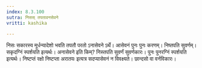 ```yaml
---
index: 8.3.100
sutra: निसस् तपतावनसेवने
vritti: kashika

---
```

निसः सकारस्य मूर्धन्यादेशो भवति तपतौ परतो ऽनासेवने ऽर्थे। आसेवनं पुनः पुनः करणम्। निष्तपति सुवर्णम्। सकृदग्निं स्पर्शयति इत्यर्थः। अनासेवने इति किम्? निस्तपति सुवर्णं सुवर्णकारः। पुनः पुनरग्निं स्पर्शयति इत्यर्थः। निष्टप्तं रक्षो निष्टप्ता अरातयः इत्यत्र सदप्यासेवनं न विवक्ष्यते। छान्दसो वा वर्नविकारः।